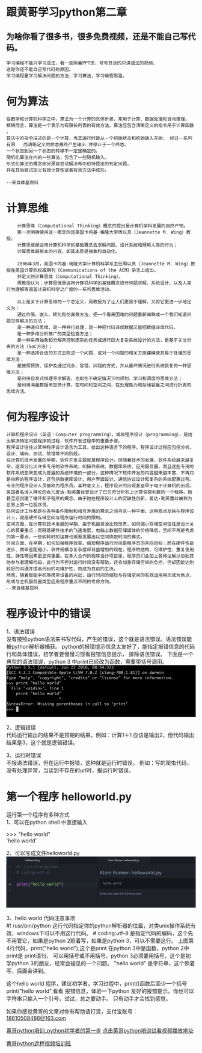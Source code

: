 # 跟黄哥学习python第二章

## 为啥你看了很多书，很多免费视频，还是不能自己写代码。
	学习编程不能只学习语法，看一些照着PPT念，夸夸其谈的只讲语法的视频，
	这是你还不能自己写代码的原因。
	学习编程要学习解决问题的方法，学习算法，学习编程思路。

# 何为算法

	在数学和计算机科学之中，算法为一个计算的具体步骤，常用于计算、数据处理和自动推理。  
	精确而言，算法是一个表示为有限长列表的有效方法。算法应包含清晰定义的指令用于计算函数 。   
	算法中的指令描述的是一个计算，当其运行时能从一个初始状态和初始输入开始， 经过一系列有限   而清晰定义的状态最终产生输出 并停止于一个终态。
	一个状态到另一个状态的转移不一定是确定的。    
	随机化算法在内的一些算法，包含了一些随机输入。 
	形式化算法的概念部分源自尝试解决希尔伯特提出的判定问题，
	并在其后尝试定义有效计算性或者有效方法中成形。  

	--来自维基百科


# 计算思维   

		计算思维（Computational Thinking）概念的提出是计算机学科发展的自然产物。
		第一次明确使用这一概念的是美国卡内基·梅隆大学周以真（Jeannette M. Wing）教授。
		计算思维是运用计算机科学的基础概念去求解问题、设计系统和理解人类的行为；
		计算思维最根本的内容，即其本质是抽象和自动化。

		2006年3月，美国卡内基·梅隆大学计算机科学系主任周以真（Jeannette M. Wing）教授在美国计算机权威期刊《Communications of the ACM》杂志上给出，
		并定义的计算思维（Computational Thinking）。
		周教授认为：计算思维是运用计算机科学的基础概念进行问题求解、系统设计、以及人类行为理解等涵盖计算机科学之广度的一系列思维活动。

		以上是关于计算思维的一个总定义，周教授为了让人们更易于理解，又将它更进一步地定义为：
		通过约简、嵌入、转化和仿真等方法，把一个看来困难的问题重新阐释成一个我们知道问题怎样解决的方法；
		是一种递归思维，是一种并行处理，是一种把代码译成数据又能把数据译成代码，
		是一种多维分析推广的类型检查方法；
		是一种采用抽象和分解来控制庞杂的任务或进行巨大复杂系统设计的方法，是基于关注分离的方法（SoC方法）；  
		是一种选择合适的方式去陈述一个问题，或对一个问题的相关方面建模使其易于处理的思维方法；
		是按照预防、保护及通过冗余、容错、纠错的方式，并从最坏情况进行系统恢复的一种思维方法；
		是利用启发式推理寻求解答，也即在不确定情况下的规划、学习和调度的思维方法；
		是利用海量数据来加快计算，在时间和空间之间，在处理能力和存储容量之间进行折衷的思维方法。

# 何为程序设计

	计算机程序设计（英语：Computer programming），或称程序设计（programming），是给出解决特定问题程序的过程，软件开发过程中的重要步骤。
	程序设计往往以某种程序设计语言为工具，给出这种语言下的程序。程序设计过程应包括分析、设计、编码、测试、除错等不同阶段。
	在计算机技术发展的早期，软件开发主要就是程序设计。但随着技术的发展，软件系统越来越复杂，逐渐分化出许多专用的软件系统，如操作系统、数据库系统、应用服务器，而且这些专用的软件系统愈来愈成为普遍的系统环境的一部分。这种情况下软件开发的内容越来越丰富，不再只是纯粹的程序设计，还包括数据库设计、用户界面设计、通信协议设计和复杂的系统配置过程。
	专业的程序设计人员被称为程序员。某种意义上，程序设计的出现甚至早于电子计算机的出现。英国著名诗人拜伦的女儿爱达·勒芙蕾丝曾设计了巴贝奇分析机上计算伯努利数的一个程序。她甚至还创建了循环和子程序的概念。由于她在程序设计上的突破性创新，爱达·勒芙蕾丝被称为世界上第一位程序员。
	任何设计工作都是在各种条件限制和相互矛盾的需求之间寻求一种平衡。这种观点反映在程序设计上，就是硬件存储空间与程序运行时间的限制。
	空间方面，在计算机技术发展的早期，由于机器资源比较昂贵，如何缩小存储空间往往是设计关心的首要重点；而随着硬件技术的飞速发展，电脑上数据存储媒体的价格降低，空间不再是考虑的第一要点，一些较耗时的运算也渐渐发展出以空间换取时间的模式。
	时间方面，在早期，如何加强程序效率、缩短程序运行时间是程序员的共同目标；而在硬件性能进步、效率差距缩小，软件规模与复杂度却日益增加的现在，程序的结构、可维护性、重复使用性、弹性等因素更显得重要。在多人合作的程序设计项目里，程序员们会加上各种注解以协助其他参与者理解代码，此行为不但对运行时间没有帮助，还会加重存储空间的负担，但却因能达到较好的沟通并提高代码的可维护性，而成为目前的主流。
	然而，随着智能手机等携带设备的兴起，运行时间的缩短与存储空间的有效运用再次成为焦点，形成与主机服务器类型应用程序重点不同的考虑方向。
	--来自维基百科

# 程序设计中的错误
1、语法错误    
   没有按照python语法来书写代码，产生的错误，这个就是语法错误。语法错误能被python解析器捕获。
   python的报错提示信息太友好了，能指定报错信息的代码行和具体错误，初学者要慢慢习惯看报错信息提示，
   排除语法错误。
   下面是一个典型的语法错误，python 3 中print已经改为函数，需要带括号调用。
   ![](syntaxerror.png)

2、逻辑错误    
   代码运行输出的结果不是预期的结果。例如：计算1＋1 应该是输出2，但代码输出结果是3，这个就是逻辑错误。

3、运行时错误    
   不报语法错误，但在运行中报错，这种就是运行时错误。
   例如：写的爬虫代码，没有处理异常，当读到不存在的url时，报运行时错误。

# 第一个程序 helloworld.py
运行第一个程序有多种方式    
1、可以在python  shell 中直接输入    

\>>> "hello world"    
'hello world'    



2、可以写成文件helloworld.py
![](helloworld.png)
     
3、hello world 代码注意事项    
\#! /usr/bin/python 这行代码指定你的python解析器的位置，对类unix操作系统有效，windows下可以不用这行代码。
\# coding:utf-8 是指定代码的编码，这个先不用管它，如果是python 2照着写，如果是python 3，可以不需要这行。
上图第4行代码，print("hello world"),这个是print 在python 3中是函数，python 2中print是 print语句，
可以用括号或不用括号，python 3必须要用括号，这个是初学python 3的朋友，经常会碰见的一个问题。
"hello world" 是字符串，这个照着写，后面会讲到。

这个hello world 程序，建议初学者，学习过程中，print()函数后面少一个括号print("hello world",看看
报错信息，体验一下python 友好的报错提示。你也可以字符串只输入一个引号，试试，总之要动手。
只有动手才会找到感觉。

如果你感觉黄哥的文章对你有帮助请打赏，支付宝账号：18610508486@163.com

[黄哥python培训_python初学者的第一步](http://www.tudou.com/programs/view/pZvrOt9RlmE/)
[点击黄哥python培训试看视频播放地址](https://github.com/pythonpeixun/article/blob/master/python_shiping.md)

[黄哥python远程视频培训班](https://github.com/pythonpeixun/article/blob/master/index.md)  


    
